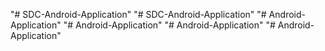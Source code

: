"# SDC-Android-Application" 
"# SDC-Android-Application" 
"# Android-Application" 
"# Android-Application" 
"# Android-Application" 
"# Android-Application" 
